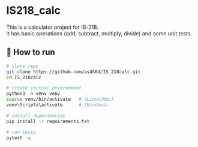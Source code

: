 # IS218_calc

This is a calculator project for IS-218.  
It has basic operations (add, subtract, multiply, divide) and some unit tests.

## 🚀 How to run

```bash
# clone repo
git clone https://github.com/as4584/IS_218calc.git
cd IS_218calc

# create virtual environment
python3 -m venv venv
source venv/bin/activate   # (Linux/Mac)
venv\Scripts\activate      # (Windows)

# install dependencies
pip install -r requirements.txt

# run tests
pytest -q
